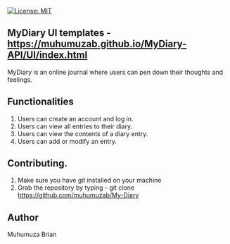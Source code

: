 [![License: MIT](https://img.shields.io/badge/License-MIT-yellow.svg)](https://opensource.org/licenses/MIT)


## MyDiary UI templates - https://muhumuzab.github.io/MyDiary-API/UI/index.html


MyDiary is an online journal where users can pen down their thoughts and feelings.


## Functionalities

1. Users can create an account and log in.
2. Users can view all entries to their diary.
3. Users can view the contents of a diary entry.
4. Users can add or modify an entry.



## Contributing.

1. Make sure you have git installed on your machine
2. Grab the repository by typing - git clone https://github.com/muhumuzab/My-Diary


## Author
Muhumuza Brian
